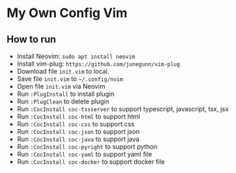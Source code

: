# My Own Config Vim

## How to run

-   Install Neovim: `sudo apt install neovim`
-   Install vim-plug: `https://github.com/junegunn/vim-plug`
-   Download file `init.vim` to local.
-   Save file `init.vim` to `~/.config/nvim`
-   Open file `init.vim` via Neovim
-   Run `:PlugInstall` to install plugin
-   Run `:PlugClean` to delete plugin
-	Run `:CocInstall coc-tssserver` to support typescript, javascript, tsx, jsx
-	Run `:CocInstall coc-html` to support html
-	Run `:CocInstall coc-css` to support css
-	Run `:CocInstall coc-json` to support json
-	Run `:CocInstall coc-java` to support java
-	Run `:CocInstall coc-pyright` to support python
-	Run `:CocInstall coc-yaml` to support yaml file
-	Run `:CocInstall coc-docker` to support docker file
